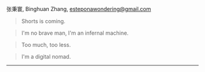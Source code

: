 张秉寰, Binghuan Zhang, esteponawondering@gmail.com

> Shorts is coming.

> I'm no brave man, I'm an infernal machine.

> Too much, too less.

> I'm a digital nomad.

---
